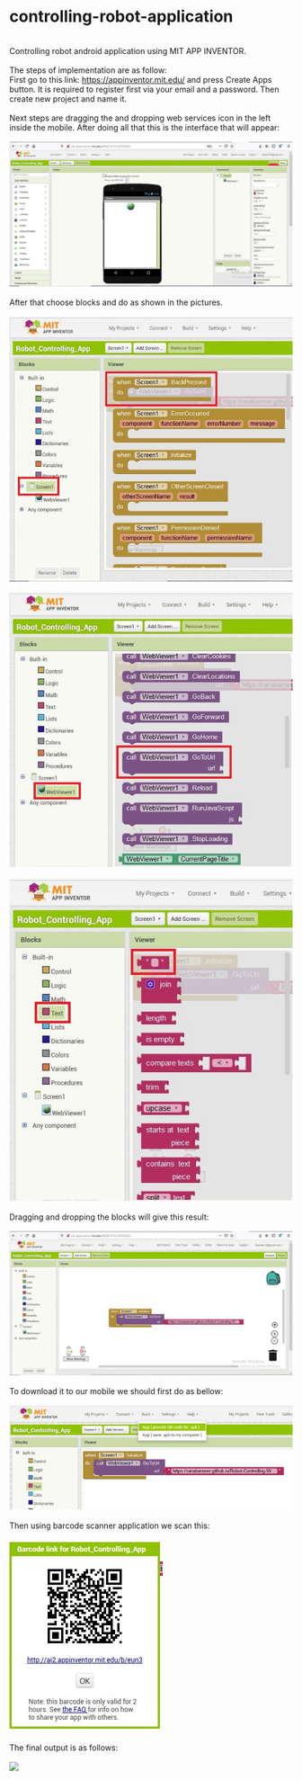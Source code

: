 # controlling-robot-application 
<br/>Controlling robot android application using MIT APP INVENTOR. <br/><br/>
The steps of implementation are as follow: <br/>
First go to this link: https://appinventor.mit.edu/ and press Create Apps button. It is required to register first via your email and a password. Then create new project and name it. <br/><br/>
Next steps are dragging the and dropping web services icon in the left inside the mobile. After doing all that this is the interface that will appear:<br/>
<br/> <img src="https://github.com/ranabameer/controlling-robot-application/blob/master/images/2.JPG" raw=true /><br/>
<br/>After that choose blocks and do as shown in the pictures.<br/>
<br/> <img src="https://github.com/ranabameer/controlling-robot-application/blob/master/images/3.JPG" raw=true /><br/>
<br/> <img src="https://github.com/ranabameer/controlling-robot-application/blob/master/images/4.JPG" raw=true /><br/>
<br/> <img src="https://github.com/ranabameer/controlling-robot-application/blob/master/images/5.JPG" raw=true /><br/>
<br/>Dragging and dropping the blocks will give this result:<br/>
<br/> <img src="https://github.com/ranabameer/controlling-robot-application/blob/master/images/1.JPG" raw=true /><br/>
<br/>To download it to our mobile we should first do as bellow:<br/>
<br/> <img src="https://github.com/ranabameer/controlling-robot-application/blob/master/images/6.JPG" raw=true /><br/>
<br/>Then using barcode scanner application we scan this:<br/>
<br/> <img src="https://github.com/ranabameer/controlling-robot-application/blob/master/images/7.JPG" raw=true /><br/>
<br/>The final output is as follows:<br/>
<br/> <img src="https://github.com/ranabameer/controlling-robot-application/blob/master/images/8.JPG" raw=true /><br/>

